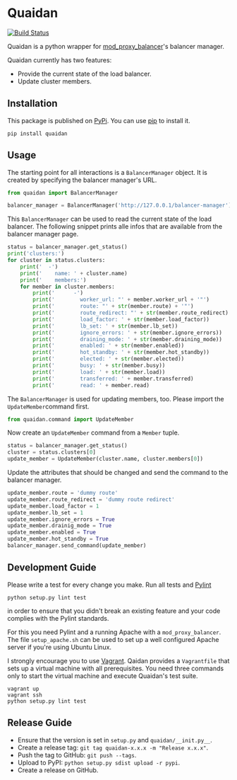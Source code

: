 Quaidan
=======

[![Build Status](https://travis-ci.org/stefanbirkner/quaidan.svg?branch=master)](https://travis-ci.org/stefanbirkner/quaidan)

Quaidan is a python wrapper for
[mod_proxy_balancer](http://httpd.apache.org/docs/2.4/mod/mod_proxy_balancer.html)'s
balancer manager.

Quaidan currently has two features:

* Provide the current state of the load balancer.
* Update cluster members.

Installation
------------

This package is published on [PyPi](https://pypi.python.org/pypi/quaidan/). You can use [pip](https://pip.pypa.io/en/latest/) to install it.

    pip install quaidan

Usage
-----

The starting point for all interactions is a `BalancerManager` object.
It is created by specifying the balancer manager's URL.

```python
from quaidan import BalancerManager

balancer_manager = BalancerManager('http://127.0.0.1/balancer-manager')
```

This `BalancerManager` can be used to read the current state of the load
balancer. The following snippet prints alle infos that are available
from the balancer manager page.

```python
status = balancer_manager.get_status()
print('clusters:')
for cluster in status.clusters:
    print('  -')
    print('    name: ' + cluster.name)
    print('    members:')
    for member in cluster.members:
        print('      -')
        print('        worker_url: "' + member.worker_url + '"')
        print('        route: "' + str(member.route) + '"')
        print('        route_redirect: "' + str(member.route_redirect) + '"')
        print('        load_factor: ' + str(member.load_factor))
        print('        lb_set: ' + str(member.lb_set))
        print('        ignore_errors: ' + str(member.ignore_errors))
        print('        draining_mode: ' + str(member.draining_mode))
        print('        enabled: ' + str(member.enabled))
        print('        hot_standby: ' + str(member.hot_standby))
        print('        elected: ' + str(member.elected))
        print('        busy: ' + str(member.busy))
        print('        load: ' + str(member.load))
        print('        transferred: ' + member.transferred)
        print('        read: ' + member.read)
```

The `BalancerManager` is used for updating members, too. Please import
the `UpdateMember`command first.

```python
from quaidan.command import UpdateMember
```

Now create an `UpdateMember` command from a `Member` tuple.

```python
status = balancer_manager.get_status()
cluster = status.clusters[0]
update_member = UpdateMember(cluster.name, cluster.members[0])
```

Update the attributes that should be changed and send the command to
the balancer manager.

```python
update_member.route = 'dummy route'
update_member.route_redirect = 'dummy route redirect'
update_member.load_factor = 1
update_member.lb_set = 1
update_member.ignore_errors = True
update_member.drainig_mode = True
update_member.enabled = True
update_member.hot_standby = True
balancer_manager.send_command(update_member)
```

Development Guide
-----------------

Please write a test for every change you make. Run all tests and
[Pylint](http://www.pylint.org/)

    python setup.py lint test

in order to ensure that you didn't break an existing feature and your
code complies with the Pylint standards.

For this you need Pylint and a running Apache with a
`mod_proxy_balancer`. The file `setup_apache.sh` can be used to set up
a well configured Apache server if you're using Ubuntu Linux.

I strongly encourage you to use [Vagrant](http://www.vagrantup.com/).
Qaidan provides a `Vagrantfile` that sets up a virtual machine with
all prerequisites. You need three commands only to start the virtual
machine and execute Quaidan's test suite.

    vagrant up
    vagrant ssh
    python setup.py lint test

Release Guide
-------------

* Ensure that the version is set in `setup.py` and `quaidan/__init.py__`.
* Create a release tag: `git tag quaidan-x.x.x -m "Release x.x.x"`.
* Push the tag to GitHub: `git push --tags`.
* Upload to PyPI: `python setup.py sdist upload -r pypi`.
* Create a release on GitHub.

